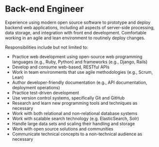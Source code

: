 # Back-end Engineer

Experience using modern open source software to prototype and deploy backend web applications, including all aspects of server-side processing, data storage, and integration with front end development. Comfortable working in an agile and lean environment to routinely deploy changes.

Responsibilities include but not limited to:
- Practice web development using open-source web programming languages (e.g., Ruby, Python) and frameworks (e.g., Django, Rails)
- Develop and consume web-based, RESTful APIs
- Work in team environments that use agile methodologies (e.g., Scrum, Lean)
- Author developer-friendly documentation (e.g., API documentation, deployment operations)
- Practice test-driven development
- Use version control systems, specifically Git and GitHub
- Research and learn new programming tools and techniques as necessary
- Work with both relational and non-relational database systems
- Work with scalable search technology (e.g. ElasticSearch, Solr)
- Handle large data sets and scaling their handling and storage
- Work with open source solutions and communities
- Communicate technical concepts to a non-technical audience as necessary
